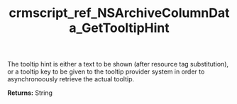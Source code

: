 ﻿---
title: crmscript_ref_NSArchiveColumnData_GetTooltipHint
description: String NSArchiveColumnData.GetTooltipHint()
intellisense: NSArchiveColumnData.GetTooltipHint
keywords: NSArchiveColumnData, GetTooltipHint
so.topic: reference
---

The tooltip hint is either a text to be shown (after resource tag substitution), or a tooltip key to be given to the tooltip provider system in order to asynchronoously retrieve the actual tooltip.

**Returns:** String


